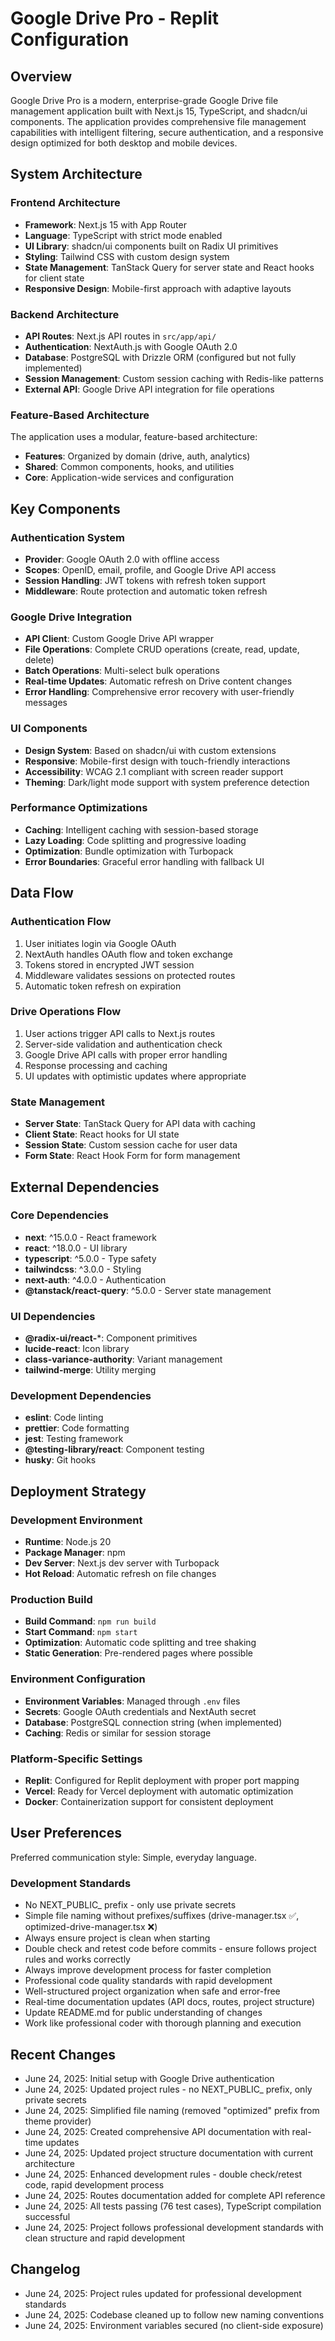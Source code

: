 # Google Drive Pro - Replit Configuration

## Overview

Google Drive Pro is a modern, enterprise-grade Google Drive file management application built with Next.js 15, TypeScript, and shadcn/ui components. The application provides comprehensive file management capabilities with intelligent filtering, secure authentication, and a responsive design optimized for both desktop and mobile devices.

## System Architecture

### Frontend Architecture
- **Framework**: Next.js 15 with App Router
- **Language**: TypeScript with strict mode enabled
- **UI Library**: shadcn/ui components built on Radix UI primitives
- **Styling**: Tailwind CSS with custom design system
- **State Management**: TanStack Query for server state and React hooks for client state
- **Responsive Design**: Mobile-first approach with adaptive layouts

### Backend Architecture
- **API Routes**: Next.js API routes in `src/app/api/`
- **Authentication**: NextAuth.js with Google OAuth 2.0
- **Database**: PostgreSQL with Drizzle ORM (configured but not fully implemented)
- **Session Management**: Custom session caching with Redis-like patterns
- **External API**: Google Drive API integration for file operations

### Feature-Based Architecture
The application uses a modular, feature-based architecture:
- **Features**: Organized by domain (drive, auth, analytics)
- **Shared**: Common components, hooks, and utilities
- **Core**: Application-wide services and configuration

## Key Components

### Authentication System
- **Provider**: Google OAuth 2.0 with offline access
- **Scopes**: OpenID, email, profile, and Google Drive API access
- **Session Handling**: JWT tokens with refresh token support
- **Middleware**: Route protection and automatic token refresh

### Google Drive Integration
- **API Client**: Custom Google Drive API wrapper
- **File Operations**: Complete CRUD operations (create, read, update, delete)
- **Batch Operations**: Multi-select bulk operations
- **Real-time Updates**: Automatic refresh on Drive content changes
- **Error Handling**: Comprehensive error recovery with user-friendly messages

### UI Components
- **Design System**: Based on shadcn/ui with custom extensions
- **Responsive**: Mobile-first design with touch-friendly interactions
- **Accessibility**: WCAG 2.1 compliant with screen reader support
- **Theming**: Dark/light mode support with system preference detection

### Performance Optimizations
- **Caching**: Intelligent caching with session-based storage
- **Lazy Loading**: Code splitting and progressive loading
- **Optimization**: Bundle optimization with Turbopack
- **Error Boundaries**: Graceful error handling with fallback UI

## Data Flow

### Authentication Flow
1. User initiates login via Google OAuth
2. NextAuth handles OAuth flow and token exchange
3. Tokens stored in encrypted JWT session
4. Middleware validates sessions on protected routes
5. Automatic token refresh on expiration

### Drive Operations Flow
1. User actions trigger API calls to Next.js routes
2. Server-side validation and authentication check
3. Google Drive API calls with proper error handling
4. Response processing and caching
5. UI updates with optimistic updates where appropriate

### State Management
- **Server State**: TanStack Query for API data with caching
- **Client State**: React hooks for UI state
- **Session State**: Custom session cache for user data
- **Form State**: React Hook Form for form management

## External Dependencies

### Core Dependencies
- **next**: ^15.0.0 - React framework
- **react**: ^18.0.0 - UI library
- **typescript**: ^5.0.0 - Type safety
- **tailwindcss**: ^3.0.0 - Styling
- **next-auth**: ^4.0.0 - Authentication
- **@tanstack/react-query**: ^5.0.0 - Server state management

### UI Dependencies
- **@radix-ui/react-***: Component primitives
- **lucide-react**: Icon library
- **class-variance-authority**: Variant management
- **tailwind-merge**: Utility merging

### Development Dependencies
- **eslint**: Code linting
- **prettier**: Code formatting
- **jest**: Testing framework
- **@testing-library/react**: Component testing
- **husky**: Git hooks

## Deployment Strategy

### Development Environment
- **Runtime**: Node.js 20
- **Package Manager**: npm
- **Dev Server**: Next.js dev server with Turbopack
- **Hot Reload**: Automatic refresh on file changes

### Production Build
- **Build Command**: `npm run build`
- **Start Command**: `npm start`
- **Optimization**: Automatic code splitting and tree shaking
- **Static Generation**: Pre-rendered pages where possible

### Environment Configuration
- **Environment Variables**: Managed through `.env` files
- **Secrets**: Google OAuth credentials and NextAuth secret
- **Database**: PostgreSQL connection string (when implemented)
- **Caching**: Redis or similar for session storage

### Platform-Specific Settings
- **Replit**: Configured for Replit deployment with proper port mapping
- **Vercel**: Ready for Vercel deployment with automatic optimization
- **Docker**: Containerization support for consistent deployment

## User Preferences

Preferred communication style: Simple, everyday language.

### Development Standards
- No NEXT_PUBLIC_ prefix - only use private secrets
- Simple file naming without prefixes/suffixes (drive-manager.tsx ✅, optimized-drive-manager.tsx ❌)
- Always ensure project is clean when starting
- Double check and retest code before commits - ensure follows project rules and works correctly
- Always improve development process for faster completion
- Professional code quality standards with rapid development
- Well-structured project organization when safe and error-free
- Real-time documentation updates (API docs, routes, project structure)
- Update README.md for public understanding of changes
- Work like professional coder with thorough planning and execution

## Recent Changes

- June 24, 2025: Initial setup with Google Drive authentication
- June 24, 2025: Updated project rules - no NEXT_PUBLIC_ prefix, only private secrets
- June 24, 2025: Simplified file naming (removed "optimized" prefix from theme provider)
- June 24, 2025: Created comprehensive API documentation with real-time updates
- June 24, 2025: Updated project structure documentation with current architecture
- June 24, 2025: Enhanced development rules - double check/retest code, rapid development process
- June 24, 2025: Routes documentation added for complete API reference
- June 24, 2025: All tests passing (76 test cases), TypeScript compilation successful
- June 24, 2025: Project follows professional development standards with clean structure and rapid development

## Changelog

- June 24, 2025: Project rules updated for professional development standards
- June 24, 2025: Codebase cleaned up to follow new naming conventions
- June 24, 2025: Environment variables secured (no client-side exposure)